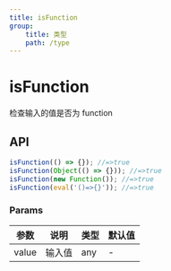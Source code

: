```yaml
---
title: isFunction
group:
    title: 类型
    path: /type
---
```


# isFunction

检查输入的值是否为 function

## API

```ts
isFunction(() => {}); //=>true
isFunction(Object(() => {})); //=>true
isFunction(new Function()); //=>true
isFunction(eval('()=>{}')); //=>true
```

### Params

| 参数  | 说明   | 类型 | 默认值 |
| ----- | ------ | ---- | ------ |
| value | 输入值 | any  | -      |
